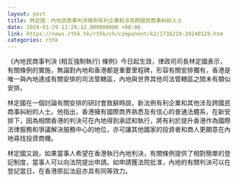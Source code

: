 ```yaml
---
layout: post
title: 林定國：內地民商事判決條例有利企業和涉及跨國民商事糾紛人士
date: 2024-01-29 11:29:12.000000000 +08:00
link: https://news.rthk.hk/rthk/ch/component/k2/1738219-20240129.htm
categories: rthk
---
```


《內地民商事判決 (相互強制執行) 條例》今日起生效，律政司司長林定國表示，有關條例的實施，無論對內地和香港都是重要里程碑，形容有關安排獨有，香港是唯一與內地達成有關安排的司法管轄區，內地與世界其他司法管轄區之間未有類似安排。
 
林定國在一個討論有關安排的研討會致辭時說，新法例有利企業和其他涉及跨國民商事糾紛的人士。他指出，香港擁有國際商界熟悉及有信心的普通法體系，在新安排下，因為相關香港的判決可在內地得到承認和執行，將有利於提升香港作為國際法律服務和爭議解決服務中心的地位，亦可讓其他國家的投資者和商人更願意在內地尋找投資商機。

林定國又說，如果當事人希望在香港執行內地判決，有關條例提供了相對簡單的登記制度，當事人可以向法院提出申請。如申請獲法院批准，內地的有關判決可以在登記當日，在香港原訟法庭亦具有同等效力。
